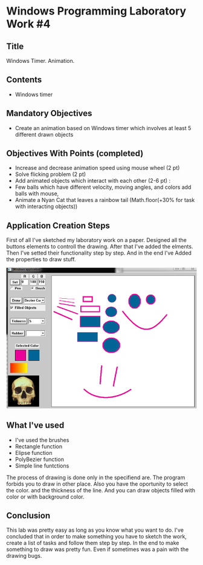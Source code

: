 # Windows Programming Laboratory Work #4

## Title
Windows Timer. Animation.

## Contents
- Windows timer

## Mandatory Objectives
- Create an animation based on Windows timer which involves at least 5 different drawn objects

## Objectives With Points (completed)
- Increase and decrease animation speed using mouse wheel (2 pt)
- Solve flicking problem (2 pt)
- Add animated objects which interact with each other (2-6 pt) :
- Few balls which have different velocity, moving angles, and colors add balls with mouse,
- Animate a Nyan Cat that leaves a rainbow tail (Math.floor(+30% for task with interacting objects))

## Application Creation Steps
First of all I've sketched my laboratory work on a paper. Designed all the buttons elements to controll the drawing. After that I've added the elments. Then I've setted their functionality step by step. And in the end I've Added the properties to draw stuff.

![Result images](https://github.com/TUM-FAF/WP-FAF-111-Terman-Sergiu/blob/master/Lab%233/result.PNG?raw=true)

## What I've used
- I've used the brushes
- Rectangle function
- Elipse function
- PolyBezier function
- Simple line funtctions

The process of drawing is done only in the specifiend are. The program forbids you to draw in other place. Also you have the oportunity to select the color. and the thickness of the line. And you can draw objects filled with color or with background color.

## Conclusion
This lab was pretty easy as long as you know what you want to do. I've concluded that in order to make something you have to sketch the work, create a list of tasks and follow them step by step. In the end to make something to draw was pretty fun. Even if sometimes was a pain with the drawing bugs.